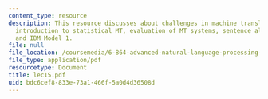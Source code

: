 ```yaml
---
content_type: resource
description: This resource discusses about challenges in machine translation, brief
  introduction to statistical MT, evaluation of MT systems, sentence alignment problem,
  and IBM Model 1.
file: null
file_location: /coursemedia/6-864-advanced-natural-language-processing-fall-2005/bdc6cef8833e73a1466f5a0d4d36508d_lec15.pdf
file_type: application/pdf
resourcetype: Document
title: lec15.pdf
uid: bdc6cef8-833e-73a1-466f-5a0d4d36508d
---
```

